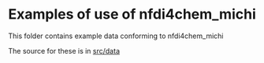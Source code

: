 # Examples of use of nfdi4chem_michi

This folder contains example data conforming to nfdi4chem_michi

The source for these is in [src/data](../src/data/examples)
